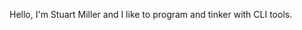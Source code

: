 Hello, I'm Stuart Miller and I like to program and tinker with CLI tools. 

<!---
JK-Flip-Flop96/JK-Flip-Flop96 is a ✨ special ✨ repository because its `README.md` (this file) appears on your GitHub profile.
You can click the Preview link to take a look at your changes.
--->
